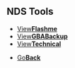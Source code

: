 ## NDS Tools

<threebutton>
<ul>
  <li><a href="./Flashme/">View<strong>Flashme</strong></a></li>
  <li><a href="./GbaBackupTool/">View<strong>GBABackup</strong></a></li>
  <li><a href="./techinfo.html/">View<strong>Technical</strong></a></li>
  </ul>
  
  </threebutton>


<onebutton>
<ul>
            <li><a href="../">Go<strong>Back</strong></a></li>
          </ul>
</onebutton>
